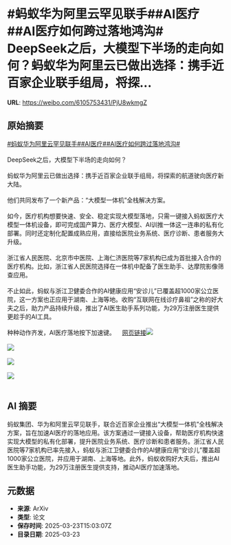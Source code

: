 # #蚂蚁华为阿里云罕见联手##AI医疗##AI医疗如何跨过落地鸿沟# DeepSeek之后，大模型下半场的走向如何？蚂蚁华为阿里云已做出选择：携手近百家企业联手组局，将探...

**URL**: https://weibo.com/6105753431/PjU8wkmgZ

## 原始摘要

<a href="https://m.weibo.cn/search?containerid=231522type%3D1%26t%3D10%26q%3D%23%E8%9A%82%E8%9A%81%E5%8D%8E%E4%B8%BA%E9%98%BF%E9%87%8C%E4%BA%91%E7%BD%95%E8%A7%81%E8%81%94%E6%89%8B%23&amp;extparam=%23%E8%9A%82%E8%9A%81%E5%8D%8E%E4%B8%BA%E9%98%BF%E9%87%8C%E4%BA%91%E7%BD%95%E8%A7%81%E8%81%94%E6%89%8B%23" data-hide=""><span class="surl-text">#蚂蚁华为阿里云罕见联手#</span></a><a href="https://m.weibo.cn/search?containerid=231522type%3D1%26t%3D10%26q%3D%23AI%E5%8C%BB%E7%96%97%23" data-hide=""><span class="surl-text">#AI医疗#</span></a><a href="https://m.weibo.cn/search?containerid=231522type%3D1%26t%3D10%26q%3D%23AI%E5%8C%BB%E7%96%97%E5%A6%82%E4%BD%95%E8%B7%A8%E8%BF%87%E8%90%BD%E5%9C%B0%E9%B8%BF%E6%B2%9F%23&amp;extparam=%23AI%E5%8C%BB%E7%96%97%E5%A6%82%E4%BD%95%E8%B7%A8%E8%BF%87%E8%90%BD%E5%9C%B0%E9%B8%BF%E6%B2%9F%23" data-hide=""><span class="surl-text">#AI医疗如何跨过落地鸿沟#</span></a> <br><br>DeepSeek之后，大模型下半场的走向如何？<br><br>蚂蚁华为阿里云已做出选择：携手近百家企业联手组局，将探索的航道驶向医疗新大陆。<br><br>他们共同发布了一个新产品：“大模型一体机”全栈解决方案。<br><br>如今，医疗机构想要快速、安全、稳定实现大模型落地，只需一键接入蚂蚁医疗大模型一体机设备，即可完成国产算力、医疗大模型、AI训推一体这一连串的私有化部署。同时还定制化配置成熟应用，直接给医院业务系统、医疗诊断、患者服务大升级。<br><br>浙江省人民医院、北京市中医院、上海仁济医院等7家机构已成为首批接入合作的医疗机构。比如，浙江省人民医院选择在一体机中配备了医生助手、达摩院影像筛查应用。<br><br>不止如此，蚂蚁与浙江卫健委合作的AI健康应用“安诊儿”已覆盖超1000家公立医院，这一方案也正应用于湖南、上海等地。收购“互联网在线诊疗鼻祖”之称的好大夫之后，助力产品持续升级，推出了AI医生助手系列功能，为29万注册医生提供更趁手的AI工具。<br><br>种种动作齐发，AI医疗落地按下加速键。<a href="https://weibo.cn/sinaurl?u=https%3A%2F%2Fmp.weixin.qq.com%2Fs%2F61d3szkvFPbLq39gCfSh-w" data-hide=""><span class="url-icon"><img style="width: 1rem;height: 1rem" src="https://h5.sinaimg.cn/upload/2015/09/25/3/timeline_card_small_web_default.png" referrerpolicy="no-referrer"></span><span class="surl-text">网页链接</span></a><img style="" src="https://tvax2.sinaimg.cn/large/006Fd7o3ly1hzr4g2obquj30u00gwwsy.jpg" referrerpolicy="no-referrer"><br><br><img style="" src="https://tvax2.sinaimg.cn/large/006Fd7o3ly1hzr4g64yfbj30mi0k0tkk.jpg" referrerpolicy="no-referrer"><br><br><img style="" src="https://tvax2.sinaimg.cn/large/006Fd7o3ly1hzr4gbotizj30u01mr4ju.jpg" referrerpolicy="no-referrer"><br><br><img style="" src="https://tvax2.sinaimg.cn/large/006Fd7o3ly1hzr4ged9c4j30u00r5tjy.jpg" referrerpolicy="no-referrer"><br><br>

## AI 摘要

蚂蚁集团、华为和阿里云罕见联手，联合近百家企业推出“大模型一体机”全栈解决方案，旨在加速AI医疗的落地应用。该方案通过一键接入设备，帮助医疗机构快速实现大模型的私有化部署，提升医院业务系统、医疗诊断和患者服务。浙江省人民医院等7家机构已率先接入，蚂蚁与浙江卫健委合作的AI健康应用“安诊儿”覆盖超1000家公立医院，并应用于湖南、上海等地。此外，蚂蚁收购好大夫后，推出AI医生助手功能，为29万注册医生提供支持，推动AI医疗加速落地。

## 元数据

- **来源**: ArXiv
- **类型**: 论文
- **保存时间**: 2025-03-23T15:03:07Z
- **目录日期**: 2025-03-23
